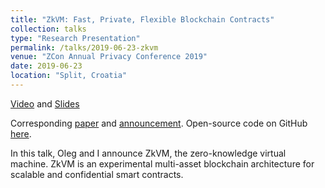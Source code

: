 ```yaml
---
title: "ZkVM: Fast, Private, Flexible Blockchain Contracts"
collection: talks
type: "Research Presentation"
permalink: /talks/2019-06-23-zkvm
venue: "ZCon Annual Privacy Conference 2019"
date: 2019-06-23
location: "Split, Croatia"
---
```


[Video](https://youtu.be/J9OGAwt_f_c?t=158) and [Slides](https://speakerdeck.com/cathieyun/zkvm-fast-flexible-blockchain-contracts)

Corresponding [paper](https://github.com/stellar/slingshot/files/3164245/zkvm-whitepaper-2019-05-09.pdf) and [announcement](https://medium.com/stellar-developers-blog/zkvm-a-new-design-for-fast-confidential-smart-contracts-d1122890d9ae). Open-source code on GitHub [here](https://github.com/stellar/slingshot/blob/main/zkvm/docs/zkvm-design.md).

In this talk, Oleg and I announce ZkVM, the zero-knowledge virtual machine. ZkVM is an experimental multi-asset blockchain architecture for scalable and confidential smart contracts.
